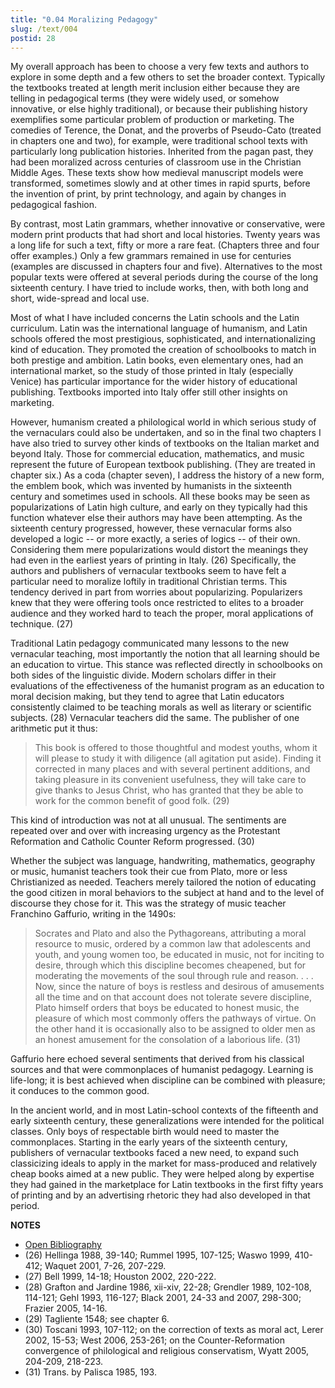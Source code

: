 ```yaml
---
title: "0.04 Moralizing Pedagogy"
slug: /text/004
postid: 28
---
```

My overall approach has been to choose a very few texts and authors to explore in some depth and a few others to set the broader context. Typically the textbooks treated at length merit inclusion either because they are telling in pedagogical terms (they were widely used, or somehow innovative, or else highly traditional), or because their publishing history exemplifies some particular problem of production or marketing. The comedies of Terence, the Donat, and the proverbs of Pseudo-Cato (treated in chapters one and two), for example, were traditional school texts with particularly long publication histories. Inherited from the pagan past, they had been moralized across centuries of classroom use in the Christian Middle Ages. These texts show how medieval manuscript models were transformed, sometimes slowly and at other times in rapid spurts, before the invention of print, by print technology, and again by changes in pedagogical fashion.

By contrast, most Latin grammars, whether innovative or conservative, were modern print products that had short and local histories. Twenty years was a long life for such a text, fifty or more a rare feat. (Chapters three and four offer examples.) Only a few grammars remained in use for centuries (examples are discussed in chapters four and five). Alternatives to the most popular texts were offered at several periods during the course of the long sixteenth century. I have tried to include works, then, with both long and short, wide-spread and local use.

Most of what I have included concerns the Latin schools and the Latin curriculum. Latin was the international language of humanism, and Latin schools offered the most prestigious, sophisticated, and internationalizing kind of education. They promoted the creation of schoolbooks to match in both prestige and ambition. Latin books, even elementary ones, had an international market, so the study of those printed in Italy (especially Venice) has particular importance for the wider history of educational publishing. Textbooks imported into Italy offer still other insights on marketing.

However, humanism created a philological world in which serious study of the vernaculars could also be undertaken, and so in the final two chapters I have also tried to survey other kinds of textbooks on the Italian market and beyond Italy. Those for commercial education, mathematics, and music represent the future of European textbook publishing. (They are treated in chapter six.) As a coda (chapter seven), I address the history of a new form, the emblem book, which was invented by humanists in the sixteenth century and sometimes used in schools. All these books may be seen as popularizations of Latin high culture, and early on they typically had this function whatever else their authors may have been attempting. As the sixteenth century progressed, however, these vernacular forms also developed a logic -- or more exactly, a series of logics -- of their own. Considering them mere popularizations would distort the meanings they had even in the earliest years of printing in Italy. (26) Specifically, the authors and publishers of vernacular textbooks seem to have felt a particular need to moralize loftily in traditional Christian terms. This tendency derived in part from worries about popularizing. Popularizers knew that they were offering tools once restricted to elites to a broader audience and they worked hard to teach the proper, moral applications of technique. (27)

Traditional Latin pedagogy communicated many lessons to the new vernacular teaching, most importantly the notion that all learning should be an education to virtue. This stance was reflected directly in schoolbooks on both sides of the linguistic divide. Modern scholars differ in their evaluations of the effectiveness of the humanist program as an education to moral decision making, but they tend to agree that Latin educators consistently claimed to be teaching morals as well as literary or scientific subjects. (28) Vernacular teachers did the same. The publisher of one arithmetic put it thus:

> This book is offered to those thoughtful and modest youths, whom it will please to study it with diligence (all agitation put aside). Finding it corrected in many places and with several pertinent additions, and taking pleasure in its convenient usefulness, they will take care to give thanks to Jesus Christ, who has granted that they be able to work for the common benefit of good folk. (29)

This kind of introduction was not at all unusual. The sentiments are repeated over and over with increasing urgency as the Protestant Reformation and Catholic Counter Reform progressed. (30)

Whether the subject was language, handwriting, mathematics, geography or music, humanist teachers took their cue from Plato, more or less Christianized as needed. Teachers merely tailored the notion of educating the good citizen in moral behaviors to the subject at hand and to the level of discourse they chose for it. This was the strategy of music teacher Franchino Gaffurio, writing in the 1490s:

> Socrates and Plato and also the Pythagoreans, attributing a moral resource to music, ordered by a common law that adolescents and youth, and young women too, be educated in music, not for inciting to desire, through which this discipline becomes cheapened, but for moderating the movements of the soul through rule and reason. . . . Now, since the nature of boys is restless and desirous of amusements all the time and on that account does not tolerate severe discipline, Plato himself orders that boys be educated to honest music, the pleasure of which most commonly offers the pathways of virtue. On the other hand it is occasionally also to be assigned to older men as an honest amusement for the consolation of a laborious life. (31)

Gaffurio here echoed several sentiments that derived from his classical sources and that were commonplaces of humanist pedagogy. Learning is life-long; it is best achieved when discipline can be combined with pleasure; it conduces to the common good.

In the ancient world, and in most Latin-school contexts of the fifteenth and early sixteenth century, these generalizations were intended for the political classes. Only boys of respectable birth would need to master the commonplaces. Starting in the early years of the sixteenth century, publishers of vernacular textbooks faced a new need, to expand such classicizing ideals to apply in the market for mass-produced and relatively cheap books aimed at a new public. They were helped along by expertise they had gained in the marketplace for Latin textbooks in the first fifty years of printing and by an advertising rhetoric they had also developed in that period.

**NOTES**
* [Open Bibliography](/bibliography.pdf)
* (26) Hellinga 1988, 39-140; Rummel 1995, 107-125; Waswo 1999, 410-412; Waquet 2001, 7-26, 207-229.
* (27) Bell 1999, 14-18; Houston 2002, 220-222.
* (28) Grafton and Jardine 1986, xii-xiv, 22-28; Grendler 1989, 102-108, 114-121; Gehl 1993, 116-127; Black 2001, 24-33 and 2007, 298-300; Frazier 2005, 14-16.
* (29) Tagliente 1548; see chapter 6.
* (30) Toscani 1993, 107-112; on the correction of texts as moral act, Lerer 2002, 15-53; West 2006, 253-261; on the Counter-Reformation convergence of philological and religious conservatism, Wyatt 2005, 204-209, 218-223.
* (31) Trans. by Palisca 1985, 193.
